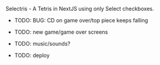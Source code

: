 Selectris - A Tetris in NextJS using only Select checkboxes.

-   TODO: BUG: CD on game over/top piece keeps falling

-   TODO: new game/game over screens
-   TODO: music/sounds?
-   TODO: deploy
